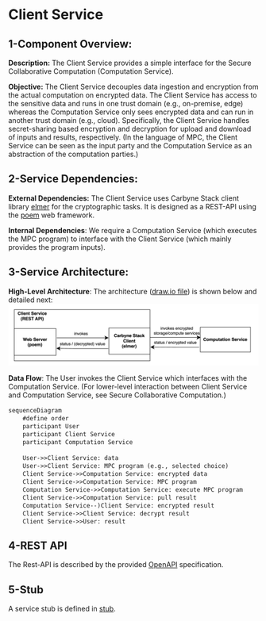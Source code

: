 # Client Service

## 1-Component Overview:
**Description:**
The Client Service provides a simple interface for the Secure Collaborative Computation (Computation Service).

**Objective:**
The Client Service decouples data ingestion and encryption from the actual computation on encrypted data.
The Client Service has access to the sensitive data and runs in one trust domain (e.g., on-premise, edge) whereas the Computation Service only sees encrypted data and can run in another trust domain (e.g., cloud).
Specifically, the Client Service handles secret-sharing based encryption and decryption for upload and download of inputs and results, respectively. (In the language of MPC, the Client Service can be seen as the input party and the Computation Service as an abstraction of the computation parties.)

## 2-Service Dependencies:
**External Dependencies:**
The Client Service uses Carbyne Stack client library [elmer](https://github.com/carbynestack/elmer) for the cryptographic tasks. It is designed as a REST-API using the [poem](https://github.com/poem-web/poem/tree/master) web framework.

**Internal Dependencies**:
We require a Computation Service (which executes the MPC program) to interface with the Client Service (which mainly provides the program inputs).

## 3-Service Architecture:
**High-Level Architecture**:
The architecture ([draw.io file](diagrams/client-service.drawio)) is shown below and detailed next:
![diagram image](images/client-service.png)


**Data Flow**:
The User invokes the Client Service which interfaces with the Computation Service.
(For lower-level interaction between Client Service and Computation Service, see Secure Collaborative Computation.)
```mermaid
sequenceDiagram
    #define order
    participant User
    participant Client Service
    participant Computation Service

    User->>Client Service: data
    User->>Client Service: MPC program (e.g., selected choice)
    Client Service->>Computation Service: encrypted data
    Client Service->>Computation Service: MPC program
    Computation Service->>Computation Service: execute MPC program
    Client Service->>Computation Service: pull result
    Computation Service--)Client Service: encrypted result
    Client Service->>Client Service: decrypt result
    Client Service->>User: result
```

## 4-REST API
The Rest-API is described by the provided [OpenAPI](openapi.yml) specification.

## 5-Stub
A service stub is defined in [stub](../stub/README.md).